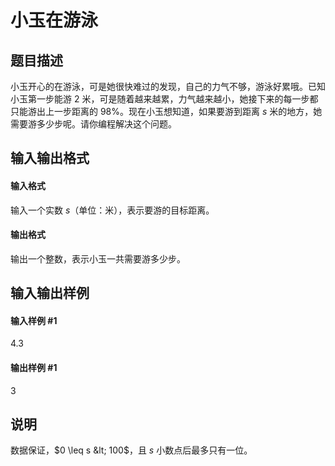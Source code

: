 
# 小玉在游泳
## 题目描述
小玉开心的在游泳，可是她很快难过的发现，自己的力气不够，游泳好累哦。已知小玉第一步能游 $2$ 米，可是随着越来越累，力气越来越小，她接下来的每一步都只能游出上一步距离的 $98\%$。现在小玉想知道，如果要游到距离 $s$ 米的地方，她需要游多少步呢。请你编程解决这个问题。

## 输入输出格式
#### 输入格式

输入一个实数 $s$（单位：米），表示要游的目标距离。

#### 输出格式

输出一个整数，表示小玉一共需要游多少步。

## 输入输出样例
#### 输入样例 #1
4.3
#### 输出样例 #1
3
## 说明
数据保证，$0 \leq s &lt; 100$，且 $s$ 小数点后最多只有一位。
 